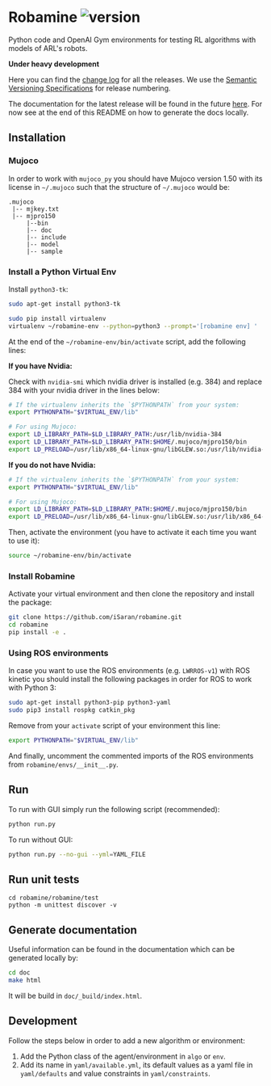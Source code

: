# Robamine ![version](https://img.shields.io/badge/version-v0.1-blue.svg)

Python code and OpenAI Gym environments for testing RL algorithms with models of ARL's robots.

**Under heavy development**

Here you can find the [change log](CHANGELOG.md) for all the releases. We use
the [Semantic Versioning Specifications](http://semver.org/) for release
numbering.

The documentation for the latest release will be found in the future
[here](https://auth-arl.github.io/docs/robamine/latest/index.html). For now see
at the end of this README on how to generate the docs locally.

## Installation

### Mujoco

In order to work with `mujoco_py` you should have Mujoco version 1.50 with its license in `~/.mujoco` such that the structure of `~/.mujoco` would be:

```
.mujoco
 |-- mjkey.txt
 |-- mjpro150
     |--bin
     |-- doc
     |-- include
     |-- model
     |-- sample
```

### Install a Python Virtual Env

Install `python3-tk`:

```bash
sudo apt-get install python3-tk
```

```bash
sudo pip install virtualenv
virtualenv ~/robamine-env --python=python3 --prompt='[robamine env] '
```

At the end of the `~/robamine-env/bin/activate` script, add the following lines:

**If you have Nvidia:**

Check with `nvidia-smi` which nvidia driver is installed (e.g. 384) and replace 384 with your nvidia driver in the lines below:
```bash
# If the virtualenv inherits the `$PYTHONPATH` from your system:
export PYTHONPATH="$VIRTUAL_ENV/lib"

# For using Mujoco:
export LD_LIBRARY_PATH=$LD_LIBRARY_PATH:/usr/lib/nvidia-384
export LD_LIBRARY_PATH=$LD_LIBRARY_PATH:$HOME/.mujoco/mjpro150/bin
export LD_PRELOAD=/usr/lib/x86_64-linux-gnu/libGLEW.so:/usr/lib/nvidia-384/libGL.so
```

**If you do not have Nvidia:**

```bash
# If the virtualenv inherits the `$PYTHONPATH` from your system:
export PYTHONPATH="$VIRTUAL_ENV/lib"

# For using Mujoco:
export LD_LIBRARY_PATH=$LD_LIBRARY_PATH:$HOME/.mujoco/mjpro150/bin
export LD_PRELOAD=/usr/lib/x86_64-linux-gnu/libGLEW.so:/usr/lib/x86_64-linux-gnu/libGL.so
```

Then, activate the environment (you have to activate it each time you want to use it):

```bash
source ~/robamine-env/bin/activate
```

### Install Robamine
Activate your virtual environment and then clone the repository and install the package:

```bash
git clone https://github.com/iSaran/robamine.git
cd robamine
pip install -e .
```

### Using ROS environments

In case you want to use the ROS environments (e.g. `LWRROS-v1`) with ROS kinetic you should install the following packages in order for ROS to work with Python 3:

```bash
sudo apt-get install python3-pip python3-yaml
sudo pip3 install rospkg catkin_pkg
```

Remove from your `activate` script of your environment this line:

```bash
export PYTHONPATH="$VIRTUAL_ENV/lib"
```

And finally, uncomment the commented imports of the ROS environments from `robamine/envs/__init__.py`.

## Run

To run with GUI simply run the following script (recommended):

```bash
python run.py
```

To run without GUI:

```bash
python run.py --no-gui --yml=YAML_FILE
```

## Run unit tests

```
cd robamine/robamine/test
python -m unittest discover -v
```

## Generate documentation

Useful information can be found in the documentation which can be generated locally by:


```bash
cd doc
make html
```

It will be build in `doc/_build/index.html`.

## Development

Follow the steps below in order to add a new algorithm or environment:

1. Add the Python class of the agent/environment in `algo` or `env`.
2. Add its name in `yaml/available.yml`, its default values as a yaml file in `yaml/defaults` and value constraints in `yaml/constraints`.
